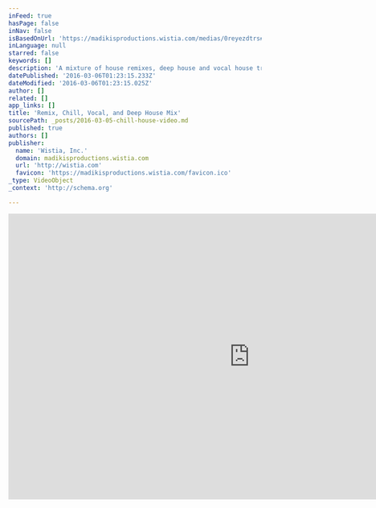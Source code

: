 ```yaml
---
inFeed: true
hasPage: false
inNav: false
isBasedOnUrl: 'https://madikisproductions.wistia.com/medias/0reyezdtrs#'
inLanguage: null
starred: false
keywords: []
description: 'A mixture of house remixes, deep house and vocal house tracks with different visuals throughout the mix.  Make sure to catch the special recap ending starting at 1:04:00'
datePublished: '2016-03-06T01:23:15.233Z'
dateModified: '2016-03-06T01:23:15.025Z'
author: []
related: []
app_links: []
title: 'Remix, Chill, Vocal, and Deep House Mix'
sourcePath: _posts/2016-03-05-chill-house-video.md
published: true
authors: []
publisher:
  name: 'Wistia, Inc.'
  domain: madikisproductions.wistia.com
  url: 'http://wistia.com'
  favicon: 'https://madikisproductions.wistia.com/favicon.ico'
_type: VideoObject
_context: 'http://schema.org'

---
```

<iframe src="https://cdn.embedly.com/widgets/media.html?src=https%3A%2F%2Ffast.wistia.net%2Fembed%2Fiframe%2F0reyezdtrs%3Fplugin%255Bsocialbar-v1%255D%255Bon%255D%3Dfalse%26twitter%3Dtrue&amp;src_secure=1&amp;url=https%3A%2F%2Fmadikisproductions.wistia.com%2Fmedias%2F0reyezdtrs&amp;image=https%3A%2F%2Fembed-ssl.wistia.com%2Fdeliveries%2Fb53b248ffbcaa8fd57f8a9e38bbc5c9a2f632039.jpg%3Fimage_crop_resized%3D960x540&amp;key=b7d04c9b404c499eba89ee7072e1c4f7&amp;type=text%2Fhtml&amp;schema=wistia" width="960" height="568" scrolling="no" frameborder="0" allowfullscreen="allowfullscreen" style=""></iframe>